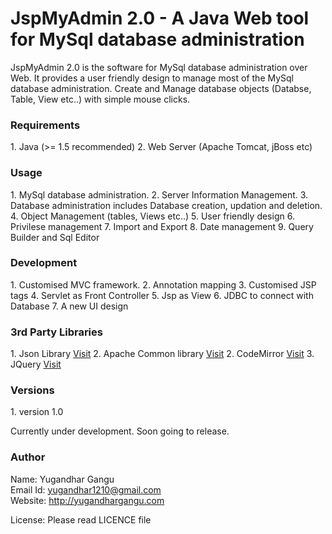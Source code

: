 <h1>JspMyAdmin 2.0 - A Java Web tool for MySql database administration</h1>

<p>JspMyAdmin 2.0 is the software for MySql database administration over Web.
It provides a user friendly design to manage most of the MySql database administration.
Create and Manage database objects (Databse, Table, View etc..) with simple mouse clicks.
</p>

<h3>Requirements</h3>
1. Java (>= 1.5 recommended)
2. Web Server (Apache Tomcat, jBoss etc)

<h3>Usage</h3>
1. MySql database administration.
2. Server Information Management.
3. Database administration includes Database creation, updation and deletion.
4. Object Management (tables, Views etc..)
5. User friendly design
6. Privilese management
7. Import and Export 
8. Date management
9. Query Builder and Sql Editor

<h3>Development</h3>
1. Customised MVC framework.
2. Annotation mapping
3. Customised JSP tags
4. Servlet as Front Controller
5. Jsp as View
6. JDBC to connect with Database
7. A new UI design

<h3>3rd Party Libraries</h3>
1. Json Library <a href="http://www.json.org">Visit</a>
2. Apache Common library <a href="https://commons.apache.org">Visit</a>
2. CodeMirror <a href="https://codemirror.net">Visit</a>
3. JQuery <a href="https://jquery.com/">Visit</a>

<h3>Versions</h3>
1. version 1.0
<p>Currently under development. Soon going to release.</p>

<h3>Author</h3>
Name: Yugandhar Gangu<br>
Email Id: <a href="mailto:yugandhar1210@gmail.com">yugandhar1210@gmail.com</a><br>
Website: <a href="http://yugandhargangu.com">http://yugandhargangu.com</a><br>


License: Please read LICENCE file
